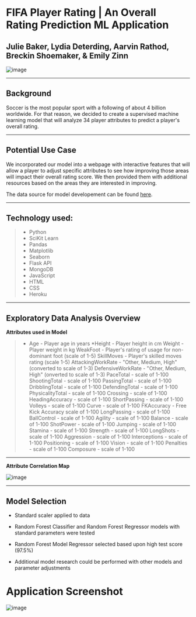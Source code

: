 # FIFA Player Rating | An Overall Rating Prediction ML Application
## Julie Baker, Lydia Deterding, Aarvin Rathod, Breckin Shoemaker, & Emily Zinn

![image](https://user-images.githubusercontent.com/83254124/139167113-ee22e84a-633f-493a-b199-bf1aa89d912e.png)


---
## Background

Soccer is the most popular sport with a following of about 4 billion worldwide. For that reason, we decided to create a supervised machine learning model that will analyze 34 player attributes to predict a player's overall rating. 

---
## Potential Use Case

We incorporated our model into a webpage with interactive features that will allow a player to adjust specific attributes to see how improving those areas will impact their overall rating score. We then provided them with additional resources based on the areas they are interested in improving. 

The data source for model developement can be found [here](https://www.kaggle.com/cashncarry/fifa-22-complete-player-dataset).

---
## Technology used:

>* Python
>* SciKit Learn
>* Pandas
>* Matplotlib
>* Seaborn
>* Flask API
>* MongoDB
>* JavaScript
>* HTML
>* CSS
>* Heroku

---
## Exploratory Data Analysis Overview

**Attributes used in Model**

>* Age - Player age in years
>*Height - Player height in cm 
Weight - Player weight in kg 
WeakFoot - Player's rating of usage for non-dominant foot (scale of 1-5)
SkillMoves - Player's skilled moves rating (scale 1-5)
AttackingWorkRate - "Other, Medium, High" (converted to scale of 1-3)
DefensiveWorkRate - "Other, Medium, High" (onverted to scale of 1-3)
PaceTotal - scale of 1-100
ShootingTotal - scale of 1-100
PassingTotal - scale of 1-100
DribblingTotal - scale of 1-100
DefendingTotal - scale of 1-100
PhysicalityTotal - scale of 1-100
Crossing - scale of 1-100
HeadingAccuracy - scale of 1-100
ShortPassing - scale of 1-100
Volleys - scale of 1-100
Curve - scale of 1-100
FKAccuracy - Free Kick Accuracy scale of 1-100
LongPassing - scale of 1-100
BallControl - scale of 1-100
Agility - scale of 1-100
Balance - scale of 1-100
ShotPower - scale of 1-100
Jumping - scale of 1-100
Stamina - scale of 1-100
Strength - scale of 1-100
LongShots - scale of 1-100
Aggression - scale of 1-100
Interceptions - scale of 1-100
Positioning - scale of 1-100
Vision - scale of 1-100
Penalties - scale of 1-100
Composure - scale of 1-100


---
**Attribute Correlation Map**

![image](https://user-images.githubusercontent.com/83254124/139167517-47e5c992-5194-45d2-aaf3-ec12444f01f7.jpeg)





---
## Model Selection

* Standard scaler applied to data

* Random Forest Classifier and Random Forest Regressor models with standard parameters were tested

* Random Forest Model Regressor selected based upon high test score (97.5%)

* Additional model research could be performed with other models and parameter adjustments


# Application Screenshot
![image](https://user-images.githubusercontent.com/83254124/139167297-c44db091-140c-48a1-960f-6b962f708833.png)
